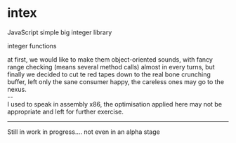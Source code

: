# intex
JavaScript simple big integer library

  integer functions

  at first, we would like to make them object-oriented sounds,
  with fancy range checking (means several method calls) almost
  in every turns, but finally we decided to cut te red tapes
  down to the real bone crunching buffer, left only the sane
  consumer happy, the careless ones may go to the nexus.<br>
  --<br>
  I used to speak in assembly x86, the optimisation applied
  here may not be appropriate and left for further exercise.

---
Still in work in progress....
not even in an alpha stage
